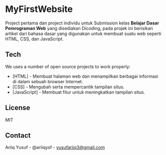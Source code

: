 # MyFirstWebsite
Project pertama dan project individu untuk Submission kelas **Belajar Dasar Pemrograman Web** yang disediakan Dicoding, pada projek ini berisikan artikel dari bahasa dasar yang digunakan untuk membuat suatu web seperti HTML, CSS, dan JavaScript.

## Tech

We uses a number of open source projects to work properly:

- [HTML] - Membuat halaman web dan menampilkan berbagai informasi di dalam sebuah browser Internet.
- [CSS] - Mengubah serta mempercantik tampilan situs.
- [JavaScript] - Membuat fitur untuk meningkatkan tampilan situs.

## License

MIT

## Contact
Ariiq Yusuf - @ariiqysf - yusufariiq3@gmail.com
